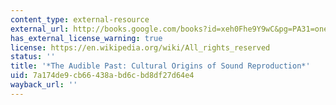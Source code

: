 ```yaml
---
content_type: external-resource
external_url: http://books.google.com/books?id=xeh0Fhe9Y9wC&pg=PA31=onepage
has_external_license_warning: true
license: https://en.wikipedia.org/wiki/All_rights_reserved
status: ''
title: '*The Audible Past: Cultural Origins of Sound Reproduction*'
uid: 7a174de9-cb66-438a-bd6c-bd8df27d64e4
wayback_url: ''
---
```

